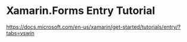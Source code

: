 # Xamarin.Forms Entry Tutorial #

<https://docs.microsoft.com/en-us/xamarin/get-started/tutorials/entry/?tabs=vswin>

